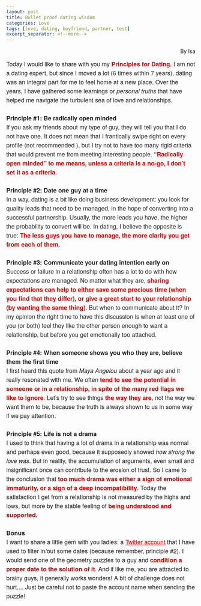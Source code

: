 ```yaml
---
layout: post
title: Bullet proof dating wisdom 
categories: Love
tags: [love, dating, boyfriend, partner, test]
excerpt_separator: <!--more-->
---
```


<p style="text-align:right"> By Isa </p>

<p style="margin: 10px 0;padding: 0;mso-line-height-rule: exactly;-ms-text-size-adjust: 100%;-webkit-text-size-adjust: 100%;color: #202020;font-family: 'Helvetica Neue', Helvetica, Arial, Verdana, sans-serif;font-size: 16px;line-height: 150%;text-align: left;"><span style="font-size:16px"><font color="#202020" face="helvetica neue, helvetica, arial, verdana, sans-serif">Today I would like to share with you my </font><span style="color:#d40202"><font face="helvetica neue, helvetica, arial, verdana, sans-serif"><strong>Principles for&nbsp;Dating</strong></font></span><font color="#202020" face="helvetica neue, helvetica, arial, verdana, sans-serif">. I am not a dating expert, but since I moved a lot (6 times within 7 years), dating was an integral part for me to feel home at a new place. Over the years, I have gathered some learnings or&nbsp;<em>personal truths</em> that have helped me navigate the turbulent sea of love and relationships.<br>
<br>
<strong>Principle #1: Be radically open minded</strong><br>
If you ask my friends about my type of guy, they will tell you that I do not have one. It does not mean that I frantically swipe right on every profile (not recommended&nbsp;), but I try not to have too many rigid criteria that would prevent me from meeting interesting people. </font><span style="color:#d40202"><font face="helvetica neue, helvetica, arial, verdana, sans-serif"><strong>“Radically open minded” to me means, unless a criteria is a no-go, I don’t set it as a criteria.</strong></font></span><br>
<br>
<font color="#202020" face="helvetica neue, helvetica, arial, verdana, sans-serif"><strong>Principle #2: Date one guy at a time</strong><br>
In a way, dating is a bit like doing business development: you look for quality leads that need to be managed, in the hope of converting into a successful partnership. Usually, the more leads you have, the higher the probability to convert will be. In dating, I believe the opposite is true: </font><span style="color:#d40202"><font face="helvetica neue, helvetica, arial, verdana, sans-serif"><strong>The less guys you have to manage, the more clarity you get from each of them.</strong></font></span><br>
<br>
<font color="#202020" face="helvetica neue, helvetica, arial, verdana, sans-serif"><strong>Principle #3: Communicate your dating intention early on</strong><br>
Success or failure in a relationship often has a lot to do with how expectations are managed. No matter what they are, </font><span style="color:#d40202"><font face="helvetica neue, helvetica, arial, verdana, sans-serif"><strong>sharing expectations can help to either save some precious time (when you find that they differ), or give a great start to your relationship (by wanting the same thing)</strong></font></span><font color="#202020" face="helvetica neue, helvetica, arial, verdana, sans-serif">. But when to communicate about it? In my opinion the right time to have this discussion is when at least one of you (or both) feel they like the other person enough to want a relationship, but before you get emotionally too attached.&nbsp;<br>
<br>
<strong>Principle #4: When someone shows you who they are, believe them the first time</strong><br>
I first heard this quote from <em>Maya Angelou</em> about a year ago and it really resonated with me. We often<strong> </strong></font><span style="color:#d40202"><font face="helvetica neue, helvetica, arial, verdana, sans-serif"><strong>tend to see the potential in someone or in a relationship, in spite of the many red flags we like to ignore</strong>.</font></span><font color="#202020" face="helvetica neue, helvetica, arial, verdana, sans-serif"> Let’s try to see things </font><span style="color:#d40202"><font face="helvetica neue, helvetica, arial, verdana, sans-serif"><strong>the way they are</strong></font></span><font color="#202020" face="helvetica neue, helvetica, arial, verdana, sans-serif">, not the way we want them to be, because the truth is always shown to us in some way if we pay attention.<br>
<br>
<strong>Principle #5: Life is not a drama</strong><br>
I used to think that having a lot of drama in a relationship was normal and perhaps even good, because it supposedly showed <em>how strong the love was</em>. But in reality, the accumulation of arguments, even small and insignificant once&nbsp;can contribute to the erosion of trust. So I came to the conclusion that</font><span style="color:#d40202"><font face="helvetica neue, helvetica, arial, verdana, sans-serif"><strong> too much drama was either a sign of emotional immaturity, or a sign of a deep incompatibility</strong></font></span><font color="#202020" face="helvetica neue, helvetica, arial, verdana, sans-serif">. Today the satisfaction I get from a relationship is not measured by the highs and lows, but more by the stable&nbsp;feeling of </font><span style="color:#d40202"><font face="helvetica neue, helvetica, arial, verdana, sans-serif"><strong>being understood and supported.</strong></font></span><br>
<br>
<font color="#202020" face="helvetica neue, helvetica, arial, verdana, sans-serif"><strong>Bonus&nbsp;</strong><br>
I want to share a little gem with you ladies: a <a href="https://twitter.com/Cshearer41" target="_blank" style="mso-line-height-rule: exactly;-ms-text-size-adjust: 100%;-webkit-text-size-adjust: 100%;color: #d40202;font-weight: normal;text-decoration: underline;">Twitter account</a> that I have used to filter in/out some dates (because remember, principle #2). I would send one of the geometry puzzles to a guy and</font><strong><span style="color:#d40202"><font face="helvetica neue, helvetica, arial, verdana, sans-serif"> condition a proper date to the solution of it</font></span></strong><font color="#202020" face="helvetica neue, helvetica, arial, verdana, sans-serif">. And if like me, you are attracted to brainy guys, it generally works wonders! A bit of challenge does not hurt.... Just be careful not to paste the account name when sending the puzzle!</font></span></p>